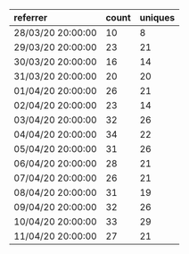 | referrer          | count | uniques |
| :---------------- | :---- | :------ |
| 28/03/20 20:00:00 | 10    | 8       |
| 29/03/20 20:00:00 | 23    | 21      |
| 30/03/20 20:00:00 | 16    | 14      |
| 31/03/20 20:00:00 | 20    | 20      |
| 01/04/20 20:00:00 | 26    | 21      |
| 02/04/20 20:00:00 | 23    | 14      |
| 03/04/20 20:00:00 | 32    | 26      |
| 04/04/20 20:00:00 | 34    | 22      |
| 05/04/20 20:00:00 | 31    | 26      |
| 06/04/20 20:00:00 | 28    | 21      |
| 07/04/20 20:00:00 | 26    | 21      |
| 08/04/20 20:00:00 | 31    | 19      |
| 09/04/20 20:00:00 | 32    | 26      |
| 10/04/20 20:00:00 | 33    | 29      |
| 11/04/20 20:00:00 | 27    | 21      |